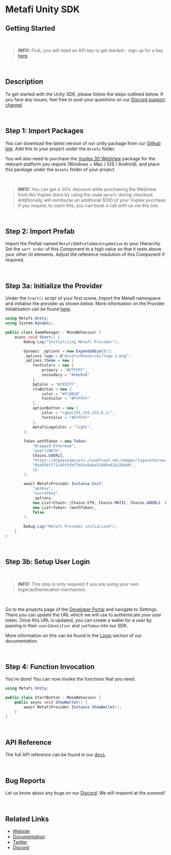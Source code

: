 # Metafi Unity SDK

## Getting Started

<br/>

> **_INFO:_** First, you will need an API key to get started - sign up for a key [here](https://developer-test.usemeta.fi/).

<br/>

## Description

To get started with the Unity SDK, please follow the steps outlined below. If you face any issues, feel free to post your questions on our [Discord support channel](https://discord.gg/mjpyh64zEW).

<br/>

## Step 1: Import Packages

You can download the latest version of our unity package from our [Github link](https://github.com/metafi-nft/metafi-unity-sdk/releases). Add this to your project under the `Assets` folder.

You will also need to purchase the [Vuplex 3D WebView](https://developer.vuplex.com/webview/overview) package for the relevant platform you require (Windows + Mac / iOS / Android), and place this package under the `Assets` folder of your project.

<br/>

> **_INFO:_** You can get a 20% discount while purchasing the WebView from the Vuplex store by using the code `metafi` during checkout. Additionally will reimburse an additional $100 of your Vuplex purchase if you require; to claim this, you can book a call with us via this link.

<br/>

## Step 2: Import Prefab

Import the Prefab named `MetafiSDKPrefabDesktopNative` to your Hierarchy. Set the `sort order` of this Component to a high value so that it rests above your other UI elements. Adjust the reference resolution of this Component if required.

<br/>

## Step 3a: Initialize the Provider

Under the `Start()` script of your first scene, Import the Metafi namespace and initialise the provider as shown below. More information on the Provider Initialization can be found [here](https://docs.usemeta.fi/unity-sdk/sdk-reference/provider-initialisation).

```csharp
using Metafi.Unity;
using System.Dynamic;

public class GameManager : MonoBehaviour {
    async void Start() {
        Debug.Log("Initializing Metafi Provider");

        dynamic _options = new ExpandoObject();
        _options.logo = @"Assets/Resources/logo-2.png";
        _options.theme = new {
            fontColors = new {
                primary = "#FFFFFF",
                secondary = "#e8e8e8"
            },
            bgColor = "#29327F",
            ctaButton = new {
                color = "#F19B28",
                fontColor = "#FFFFFF"
            },
            optionButton = new {
                color = "rgba(255,255,255,0.1)",
                fontColor = "#FFFFFF"
            },
            metafiLogoColor = "light",
        };
        
        Token wethToken = new Token(
            "Wrapped Ethereum",
            "goerliWETH",
            Chains.GOERLI,
            "https://d2qdyxy3mxzsfv.cloudfront.net/images/logo/ethereum.png",
            "0xb4fbf271143f4fbf7b91a5ded31805e42b2208d6",
            18
        );

        await MetafiProvider.Instance.Init(
            "apiKey",
            "secretKey",
            _options,
            new List<Chain> {Chains.ETH, Chains.MATIC, Chains.GOERLI, Chains.MUMBAI},
            new List<Token> {wethToken},
            false
        );
        
        Debug.Log("Metafi Provider initialized");
    }
}
```
<br/>

## Step 3b: Setup User Login
<br/>

> **_INFO:_** This step is only required if you are using your own login/authentication mechanism.

<br/>

Go to the projects page of the [Developer Portal](https://developer-test.usemeta.fi/merchant/projects) and navigate to Settings. There you can update the URL which we will use to authenticate your user token. Once this URL is updated, you can create a wallet for a user by passing in their `userIdentifier` and `jwtToken` into our SDK.

More information on this can be found in the [Login](https://docs.usemeta.fi/unity-sdk/sdk-reference/login) section of our documentation.

<br/>


## Step 4: Function Invocation

You're done! You can now invoke the functions that you need.

```csharp
using Metafi.Unity;

public class StartButton : MonoBehaviour {
    public async void ShowWallet() {
        await MetafiProvider.Instance.ShowWallet();
    }
}
```

<br/>

## API Reference
The full API reference can be found in our [docs](https://docs.usemeta.fi/unity-sdk/get-started).

<br/>

## Bug Reports
Let us know about any bugs on our [Discord](https://discord.gg/mjpyh64zEW). We will respond at the soonest!

<br/>

## Related Links
* [Website](https://www.usemeta.fi/)
* [Documentation](https://docs.usemeta.fi/)
* [Twitter](https://twitter.com/metafi_wallet)
* [Discord](https://discord.gg/yaxvxEmuKn)
